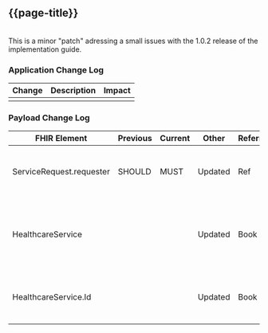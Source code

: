 ## {{page-title}}

<br>
This is a minor "patch" adressing a small issues with the 1.0.2 release of the implementation guide.
<br>

### Application Change Log


| Change                                    | Description        | Impact                                                                  | 
|-------------------------------------------|--------------------|-------------------------------------------------------------------------|
|                 |    |                                                                         |    


### Payload Change Log


| FHIR Element                                         | Previous | Current    | Other   | Referral/Booking | Rationale                                                                                       |  Impact  |
|------------------------------------------------------|----------|------------|---------|------------------|-------------------------------------------------------------------------------------------------|----------|
|ServiceRequest.requester                             |  SHOULD       | MUST           |Updated  |Ref               |ServiceRequest.requester Necessity is SHOULD when should be a MUST. Most suppliers already conform to this |<mark style="background-color: #ff8080">breaking</mark>|
|HealthcareService                             |         |            |Updated  |Book               |Guidance around how to build and populate this resource corretced. It is linked to and based upon the response from GET /Slot, similar to Slot and Schedule |<mark style="background-color: Yellow">correction</mark>|
|HealthcareService.Id                             |         |            |Updated  |Book               |This Id value must correlate with what is received via the GET /Slot request, and included in the request bundle |<mark style="background-color: Yellow">correction</mark>|
